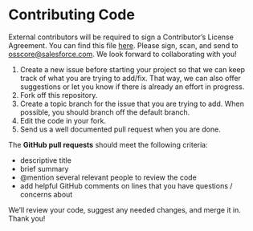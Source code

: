 # Contributing Code

External contributors will be required to sign a Contributor’s License Agreement. You can find this file [here](https://github.com/salesforce-ux/design-system/blob/master/Salesforce_CLA.pdf). Please sign, scan, and send to [osscore@salesforce.com](mailto:osscore@salesforce.com). We look forward to collaborating with you!

1. Create a new issue before starting your project so that we can keep track of what you are trying to add/fix. That way, we can also offer suggestions or let you know if there is already an effort in progress.
2. Fork off this repository.
3. Create a topic branch for the issue that you are trying to add. When possible, you should branch off the default branch.
4. Edit the code in your fork.
5. Send us a well documented pull request when you are done.

The **GitHub pull requests** should meet the following criteria:

- descriptive title
- brief summary
- @mention several relevant people to review the code
- add helpful GitHub comments on lines that you have questions / concerns about

We’ll review your code, suggest any needed changes, and merge it in. Thank you!
